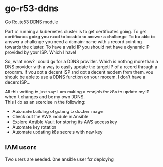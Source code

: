 ---
---
# go-r53-ddns
Go Route53 DDNS module

Part of running a kubernetes cluster is to get certificates going. To get certificates going you need to be able to answer a challenge. To be able to answer a challenge you need a domain-name with a record pointing  towards the cluster. To have a valid IP you should not have a dynamic IP provided by your ISP. Which I have!

So, what now? I could go for a DDNS provider. Which is nothing more than a DNS provider with a way to easily update the target IP of a record  through a program. If you got a decent ISP and got a decent modem from them, you should be able to use a DDNS function on your modem. I don't have a decent ISP... 

All this writing to just say: I am making a cronjob for k8s to update my IP when it changes and be my own DDNS.  
This I do as an exercise in the following: 
 - Automate building of golang to docker image
 - Check out the AWS module in Ansible
 - Explore Ansible Vault for storing its AWS access key
 - Automate key rotation
 - Automate updating k8s secrets with new key

## IAM users
Two users are needed. One ansible user for deploying
